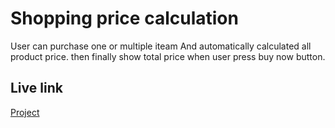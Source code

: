 
# Shopping price calculation

User can purchase one or multiple iteam And automatically calculated all product price. then finally show total price when user press buy now button.


## Live link

[Project](https://h-m-nizum.github.io/Shopping_price_calculation/)

